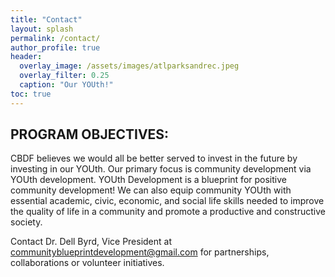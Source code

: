 ```yaml
---
title: "Contact"
layout: splash
permalink: /contact/
author_profile: true
header:
  overlay_image: /assets/images/atlparksandrec.jpeg
  overlay_filter: 0.25
  caption: "Our YOUth!"
toc: true
---
```


## PROGRAM OBJECTIVES:

CBDF believes we would all be better served to invest in the future by investing in our YOUth. Our primary focus is community development via YOUth development. 
YOUth Development is a blueprint for positive community development! We can also equip community YOUth with essential academic, civic, economic, and social life skills needed to improve the quality of life in a community and promote a productive and constructive society.

Contact Dr. Dell Byrd, Vice President at communityblueprintdevelopment@gmail.com for partnerships, collaborations or volunteer initiatives.




